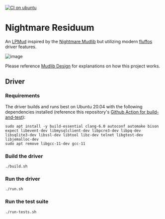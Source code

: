 [![CI on ubuntu](https://github.com/michaelprograms/nightmare-residuum/actions/workflows/ci.yml/badge.svg)](https://github.com/michaelprograms/nightmare-residuum/actions/workflows/ci.yml)

# Nightmare Residuum

An [LPMud](https://en.wikipedia.org/wiki/LPMud) inspired by the [Nightmare Mudlib](https://github.com/fluffos/nightmare3) but utilizing modern [fluffos](https://github.com/fluffos/fluffos) driver features.

![image](https://user-images.githubusercontent.com/1260602/154584393-1808f4f3-ceaa-427a-be09-49e70ab62160.png)


Please reference [Mudlib Design](DESIGN.md) for explanations on how this project works.

## Driver

### Requirements

The driver builds and runs best on Ubuntu 20.04 with the following dependencies installed (reference this repository's [Github Action for build-and-test](.github/workflows/ci.yml)):

```
sudo apt install -y build-essential clang-6.0 autoconf automake bison expect libevent-dev libmysqlclient-dev libpcre3-dev libpq-dev libsqlite3-dev libssl-dev libtool libz-dev telnet libgtest-dev libjemalloc-dev
sudo apt remove libgcc-11-dev gcc-11
```

### Build the driver
```
./build.sh
```

### Run the driver
```
./run.sh
```

### Run the test suite
```
./run-tests.sh
```
